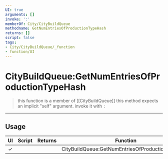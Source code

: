 ```yaml
---
UI: true
arguments: []
invoke: ':'
memberOf: City/CityBuildQueue
methodname: GetNumEntriesOfProductionTypeHash
returns: []
script: false
tags:
- City/CityBuildQueue/_function
- function/UI
---
```

# CityBuildQueue:GetNumEntriesOfProductionTypeHash
> this function is a member of [[CityBuildQueue]]
> this method expects an implicit "self" argument. invoke it with `:`
-----
## Usage
|  UI | Script | Returns | Function | Arguments |
|:---:|:------:|-------:|:--------:|:---------|
|✓| ||CityBuildQueue:GetNumEntriesOfProductionTypeHash||
